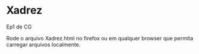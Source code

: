 Xadrez
======

Ep1 de CG


Rode o arquivo Xadrez.html no firefox ou em qualquer browser que permita carregar arquivos localmente.
